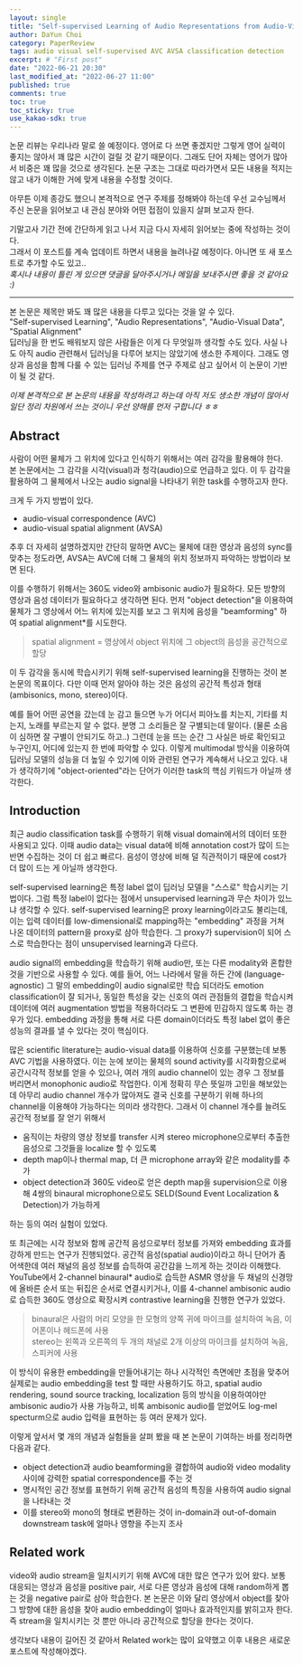 ```yaml
---
layout: single
title: "Self-supervised Learning of Audio Representations from Audio-Visual Data using Spatial Alignment (1)"
author: DaYun Choi
category: PaperReview
tags: audio visual self-supervised AVC AVSA classification detection
excerpt: # "First post"
date: "2022-06-21 20:30"
last_modified_at: "2022-06-27 11:00"
published: true
comments: true
toc: true
toc_sticky: true
use_kakao-sdk: true
---
```


논문 리뷰는 우리나라 말로 쓸 예정이다. 영어로 다 쓰면 좋겠지만 그렇게 영어 실력이 좋지는 않아서 꽤 많은 시간이 걸릴 것 같기 때문이다. 그래도 단어 자체는 영어가 많아서 비중은 꽤 많을 것으로 생각된다. 논문 구조는 그대로 따라가면서 모든 내용을 적지는 않고 내가 이해한 거에 맞게 내용을 수정할 것이다.

아무튼 이제 종강도 했으니 본격적으로 연구 주제를 정해봐야 하는데 우선 교수님께서 주신 논문을 읽어보고 내 관심 분야와 어떤 접점이 있을지 살펴 보고자 한다.

기말고사 기간 전에 간단하게 읽고 나서 지금 다시 자세히 읽어보는 중에 작성하는 것이다.  
그래서 이 포스트를 계속 업데이트 하면서 내용을 늘려나갈 예정이다. 아니면 또 새 포스트로 추가할 수도 있고..  
_혹시나 내용이 틀린 게 있으면 댓글을 달아주시거나 메일을 보내주시면 좋을 것 같아요 :)_

---

본 논문은 제목만 봐도 꽤 많은 내용을 다루고 있다는 것을 알 수 있다.  
"Self-supervised Learning", "Audio Representations", "Audio-Visual Data", "Spatial Alignment"  
딥러닝을 한 번도 배워보지 않은 사람들은 이게 다 무엇일까 생각할 수도 있다. 사실 나도 아직 audio 관련해서 딥러닝을 다루어 보지는 않았기에 생소한 주제이다. 그래도 영상과 음성을 함께 다룰 수 있는 딥러닝 주제를 연구 주제로 삼고 싶어서 이 논문이 기반이 될 것 같다.

_이제 본격적으로 본 논문의 내용을 작성하려고 하는데 아직 저도 생소한 개념이 많아서 일단 정리 차원에서 쓰는 것이니 우선 양해를 먼저 구합니다 ㅎㅎ_

## Abstract
사람이 어떤 물체가 그 위치에 있다고 인식하기 위해서는 여러 감각을 활용해야 한다.  
본 논문에서는 그 감각을 시각(visual)과 청각(audio)으로 언급하고 있다. 이 두 감각을 활용하여 그 물체에서 나오는 audio signal을 나타내기 위한 task를 수행하고자 한다.

크게 두 가지 방법이 있다.
- audio-visual correspondence (AVC)
- audio-visual spatial alignment (AVSA)

추후 더 자세히 설명하겠지만 간단히 말하면 AVC는 물체에 대한 영상과 음성의 sync를 맞추는 정도라면, AVSA는 AVC에 더해 그 물체의 위치 정보까지 파악하는 방법이라 보면 된다.

이를 수행하기 위해서는 360도 video와 ambisonic audio가 필요하다. 모든 방향의 영상과 음성 데이터가 필요하다고 생각하면 된다. 먼저 "object detection"을 이용하여 물체가 그 영상에서 어느 위치에 있는지를 보고 그 위치에 음성을 "beamforming" 하여 spatial alignment*를 시도한다.  
> spatial alignment = 영상에서 object 위치에 그 object의 음성을 공간적으로 할당  

이 두 감각을 동시에 학습시키기 위해 self-supervised learning을 진행하는 것이 본 논문의 목표이다. 다만 이때 먼저 알아야 하는 것은 음성의 공간적 특성과 형태(ambisonics, mono, stereo)이다.

예를 들어 어떤 공연을 갔는데 눈 감고 들으면 누가 어디서 피아노를 치는지, 기타를 치는지, 노래를 부르는지 알 수 없다. 분명 그 소리들은 잘 구별되는데 말이다. (물론 소음이 심하면 잘 구별이 안되기도 하고..) 그런데 눈을 뜨는 순간 그 사실은 바로 확인되고 누구인지, 어디에 있는지 한 번에 파악할 수 있다. 이렇게 multimodal 방식을 이용하여 딥러닝 모델의 성능을 더 높일 수 있기에 이와 관련된 연구가 계속해서 나오고 있다. 내가 생각하기에 "object-oriented"라는 단어가 이러한 task의 핵심 키워드가 아닐까 생각한다.

## Introduction
최근 audio classification task를 수행하기 위해 visual domain에서의 데이터 또한 사용되고 있다. 이때 audio data는 visual data에 비해 annotation cost가 많이 드는 반면 수집하는 것이 더 쉽고 빠르다. 음성이 영상에 비해 덜 직관적이기 때문에 cost가 더 많이 드는 게 아닐까 생각한다.

self-supervised learning은 특정 label 없이 딥러닝 모델을 "스스로" 학습시키는 기법이다. 그럼 특정 label이 없다는 점에서 unsupervised learning과 무슨 차이가 있느냐 생각할 수 있다. self-supervised learning은 proxy learning이라고도 불리는데, 이는 입력 데이터를 low-dimensional로 mapping하는 "embedding" 과정을 거쳐 나온 데이터의 pattern을 proxy로 삼아 학습한다. 그 proxy가 supervision이 되어 스스로 학습한다는 점이 unsupervised learning과 다르다.

audio signal의 embedding을 학습하기 위해 audio만, 또는 다른 modality와 혼합한 것을 기반으로 사용할 수 있다. 예를 들어, 어느 나라에서 말을 하든 간에 (language-agnostic) 그 말의 embedding이 audio signal로만 학습 되더라도 emotion classification이 잘 되거나, 동일한 특성을 갖는 신호의 여러 관점들의 결합을 학습시켜 데이터에 여러 augmentation 방법을 적용하더라도 그 변환에 민감하지 않도록 하는 경우가 있다. embedding 과정을 통해 서로 다른 domain이더라도 특정 label 없이 좋은 성능의 결과를 낼 수 있다는 것이 핵심이다.

많은 scientific literature는 audio-visual data를 이용하여 신호를 구분했는데 보통 AVC 기법을 사용하였다. 이는 눈에 보이는 물체의 sound activity를 시각화함으로써 공간시각적 정보를 얻을 수 있으나, 여러 개의 audio channel이 있는 경우 그 정보를 버리면서 monophonic audio로 작업한다. 이게 정확히 무슨 뜻일까 고민을 해보았는데 아무리 audio channel 개수가 많아져도 결국 신호를 구분하기 위해 하나의 channel을 이용해야 가능하다는 의미라 생각한다. 그래서 이 channel 개수를 늘려도 공간적 정보를 잘 얻기 위해서
- 움직이는 차량의 영상 정보를 transfer 시켜 stereo microphone으로부터 추출한 음성으로 그것들을 localize 할 수 있도록
- depth map이나 thermal map, 더 큰 microphone array와 같은 modality를 추가
- object detection과 360도 video로 얻은 depth map을 supervision으로 이용해 4쌍의 binaural microphone으로도 SELD(Sound Event Localization & Detection)가 가능하게

하는 등의 여러 실험이 있었다.

또 최근에는 시각 정보와 함께 공간적 음성으로부터 정보를 가져와 embedding 효과를 강하게 만드는 연구가 진행되었다. 공간적 음성(spatial audio)이라고 하니 단어가 좀 어색한데 여러 채널의 음성 정보를 습득하여 공간감을 느끼게 하는 것이라 이해했다. YouTube에서 2-channel binaural* audio로 습득한 ASMR 영상을 두 채널의 신경망에 올바른 순서 또는 뒤집은 순서로 연결시키거나, 이를 4-channel ambisonic audio로 습득한 360도 영상으로 확장시켜 contrastive learning을 진행한 연구가 있었다.  
> binaural은 사람의 머리 모양을 한 모형의 양쪽 귀에 마이크를 설치하여 녹음, 이어폰이나 헤드폰에 사용  
> stereo는 왼쪽과 오른쪽의 두 개의 채널로 2개 이상의 마이크를 설치하여 녹음, 스피커에 사용

이 방식이 유용한 embedding을 만들어내기는 하나 시각적인 측면에만 초점을 맞추어 실제로는 audio embedding을 test 할 때만 사용하기도 하고, spatial audio rendering, sound source tracking, localization 등의 방식을 이용하여야만 ambisonic audio가 사용 가능하고, 비록 ambisonic audio를 얻었어도 log-mel specturm으로 audio 입력을 표현하는 등 여러 문제가 있다.

이렇게 앞서서 몇 개의 개념과 실험들을 살펴 봤을 때 본 논문이 기여하는 바를 정리하면 다음과 같다.
- object detection과 audio beamforming을 결합하여 audio와 video modality 사이에 강력한 spatial correspondence를 주는 것
- 명시적인 공간 정보를 표현하기 위해 공간적 음성의 특징을 사용하여 audio signal을 나타내는 것
- 이를 stereo와 mono의 형태로 변환하는 것이 in-domain과 out-of-domain downstream task에 얼마나 영향을 주는지 조사

## Related work
video와 audio stream을 일치시키기 위해 AVC에 대한 많은 연구가 있어 왔다. 보통 대응되는 영상과 음성을 positive pair, 서로 다른 영상과 음성에 대해 random하게 뽑는 것을 negative pair로 삼아 학습한다. 본 논문은 이와 달리 영상에서 object를 찾아 그 방향에 대한 음성을 찾아 audio embedding이 얼마나 효과적인지를 밝히고자 한다. 즉 stream을 일치시키는 것 뿐만 아니라 공간적으로 할당을 한다는 것이다.

생각보다 내용이 길어진 것 같아서 Related work는 많이 요약했고 이후 내용은 새로운 포스트에 작성해야겠다.